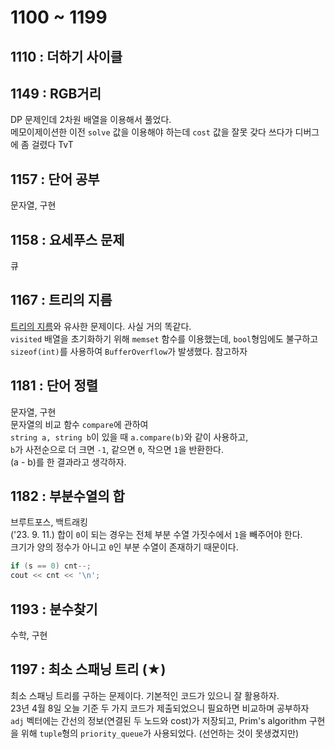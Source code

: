 # 1100 ~ 1199


## 1110 : 더하기 사이클

## 1149 : RGB거리
DP 문제인데 2차원 배열을 이용해서 풀었다.  
메모이제이션한 이전 `solve` 값을 이용해야 하는데 `cost` 값을 잘못 갖다 쓰다가 디버그에 좀 걸렸다 TvT

## 1157 : 단어 공부
문자열, 구현

## 1158 : 요세푸스 문제
큐

## 1167 : 트리의 지름
[트리의 지름](https://boj.kr/1967)와 유사한 문제이다. 사실 거의 똑같다.  
`visited` 배열을 초기화하기 위해 `memset` 함수를 이용했는데, `bool`형임에도 불구하고 `sizeof(int)`를 사용하여 `BufferOverflow`가 발생했다. 참고하자

## 1181 : 단어 정렬
문자열, 구현  
문자열의 비교 함수 `compare`에 관하여  
`string a, string b`이 있을 때 `a.compare(b)`와 같이 사용하고,  
`b`가 사전순으로 더 크면 `-1`, 같으면 `0`, 작으면 `1`을 반환한다.  
(a - b)를 한 결과라고 생각하자.

## 1182 : 부분수열의 합
브루트포스, 백트래킹  
('23. 9. 11.) 합이 `0`이 되는 경우는 전체 부분 수열 가짓수에서 `1`을 빼주어야 한다.  
크기가 양의 정수가 아니고 `0`인 부분 수열이 존재하기 때문이다.
```cpp
if (s == 0) cnt--;
cout << cnt << '\n';
```

## 1193 : 분수찾기
수학, 구현

## 1197 : 최소 스패닝 트리 (★)
최소 스패닝 트리를 구하는 문제이다. 기본적인 코드가 있으니 잘 활용하자.  
23년 4월 8일 오늘 기준 두 가지 코드가 제출되었으니 필요하면 비교하며 공부하자  
`adj` 벡터에는 간선의 정보(연결된 두 노드와 cost)가 저장되고, Prim's algorithm 구현을 위해 `tuple`형의 `priority_queue`가 사용되었다. (선언하는 것이 못생겼지만)
